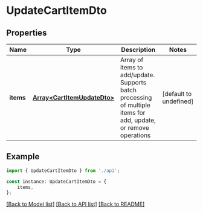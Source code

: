 # UpdateCartItemDto


## Properties

Name | Type | Description | Notes
------------ | ------------- | ------------- | -------------
**items** | [**Array&lt;CartItemUpdateDto&gt;**](CartItemUpdateDto.md) | Array of items to add/update. Supports batch processing of multiple items for add, update, or remove operations | [default to undefined]

## Example

```typescript
import { UpdateCartItemDto } from './api';

const instance: UpdateCartItemDto = {
    items,
};
```

[[Back to Model list]](../README.md#documentation-for-models) [[Back to API list]](../README.md#documentation-for-api-endpoints) [[Back to README]](../README.md)
